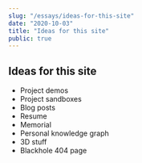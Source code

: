 ```yaml
---
slug: "/essays/ideas-for-this-site"
date: "2020-10-03"
title: "Ideas for this site"
public: true
---
```


## Ideas for this site

- Project demos
- Project sandboxes
- Blog posts
- Resume
- Memorial
- Personal knowledge graph
- 3D stuff
- Blackhole 404 page
